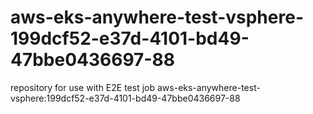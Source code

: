 # aws-eks-anywhere-test-vsphere-199dcf52-e37d-4101-bd49-47bbe0436697-88
repository for use with E2E test job aws-eks-anywhere-test-vsphere:199dcf52-e37d-4101-bd49-47bbe0436697-88
